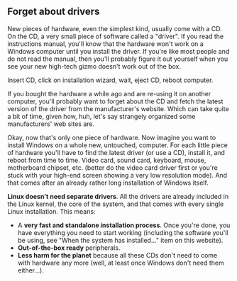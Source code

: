 <?php require("../../entete.php");?> <?php require("../../base.php");?> <?php require("../../fonctions.php");?>

<div id="corps">

<h2>Forget about drivers</h2>

<p>New pieces of hardware, even the simplest kind, usually come with a CD. On the CD, a very small piece of software 
called a "driver". If you read the instructions manual, you'll know that the hardware won't work on a Windows computer 
until you install the driver. If you're like most people and do not read the manual, then you'll probably figure it out 
yourself when you see your new high-tech gizmo doesn't work out of the box.</p>

<p>Insert CD, click on installation wizard, wait, eject CD, reboot computer.</p>

<p>If you bought the hardware a while ago and are re-using it on another computer, you'll probably want to forget about 
the CD and fetch the latest version of the driver from the manufacturer's website. Which can take quite a bit of time, 
given how, huh, let's say strangely organized some manufacturers' web sites are.</p>

<p>Okay, now that's only one piece of hardware. Now imagine you want to install Windows on a whole new, untouched, 
computer. For each little piece of hardware you'll have to find the latest driver (or use a CD), install it, and reboot 
from time to time. Video card, sound card, keyboard, mouse, motherboard chipset, etc. (better do the video card driver 
first or you're stuck with your high-end screen showing a very low resolution mode). And that comes after an already 
rather long installation of Windows itself.</p>

<p><b>Linux doesn't need separate drivers</b>. All the drivers are already included in the Linux kernel, the core of 
the system, and that comes with every single Linux installation. This means:</p>

<ul>
<li>A <b>very fast and standalone installation process</b>. Once you're done, you have everything you need to start working (including the software you'll be using, see "When the system has installed..." item on this website).</li>
<li><b>Out-of-the-box ready</b> peripherals.</li>
<li><b>Less harm for the planet</b> because all these CDs don't need to come with hardware any more (well, at least once Windows don't need them either...).</li>
</ul>

</div>
</body>
</html>
